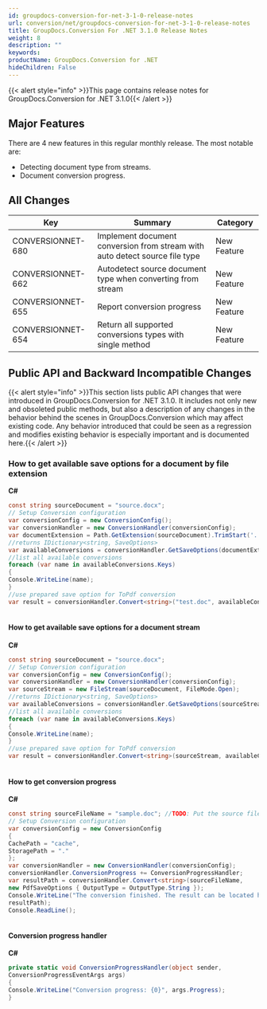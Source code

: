 ```yaml
---
id: groupdocs-conversion-for-net-3-1-0-release-notes
url: conversion/net/groupdocs-conversion-for-net-3-1-0-release-notes
title: GroupDocs.Conversion For .NET 3.1.0 Release Notes
weight: 8
description: ""
keywords: 
productName: GroupDocs.Conversion for .NET
hideChildren: False
---
```

{{< alert style="info" >}}This page contains release notes for GroupDocs.Conversion for .NET 3.1.0{{< /alert >}}

## Major Features

There are 4 new features in this regular monthly release. The most notable are:

*   Detecting document type from streams.
*   Document conversion progress.

## All Changes

| Key | Summary | Category |
| --- | --- | --- |
| CONVERSIONNET-680 | Implement document conversion from stream with auto detect source file type | New Feature |
| CONVERSIONNET-662 | Autodetect source document type when converting from stream | New Feature |
| CONVERSIONNET-655 | Report conversion progress | New Feature |
| CONVERSIONNET-654 | Return all supported conversions types with single method | New Feature |

## Public API and Backward Incompatible Changes

{{< alert style="info" >}}This section lists public API changes that were introduced in GroupDocs.Conversion for .NET 3.1.0. It includes not only new and obsoleted public methods, but also a description of any changes in the behavior behind the scenes in GroupDocs.Conversion which may affect existing code. Any behavior introduced that could be seen as a regression and modifies existing behavior is especially important and is documented here.{{< /alert >}}

### How to get available save options for a document by file extension

**C#**

```csharp
const string sourceDocument = "source.docx";
// Setup Conversion configuration
var conversionConfig = new ConversionConfig();
var conversionHandler = new ConversionHandler(conversionConfig);
var documentExtension = Path.GetExtension(sourceDocument).TrimStart('.');
//returns IDictionary<string, SaveOptions>
var availableConversions = conversionHandler.GetSaveOptions(documentExtension);
//list all available conversions
foreach (var name in availableConversions.Keys)
{
Console.WriteLine(name);
}
//use prepared save option for ToPdf conversion
var result = conversionHandler.Convert<string>("test.doc", availableConversions["pdf"]);
 
```

#### How to get available save options for a document stream

**C#**

```csharp
const string sourceDocument = "source.docx";
// Setup Conversion configuration
var conversionConfig = new ConversionConfig();
var conversionHandler = new ConversionHandler(conversionConfig);
var sourceStream = new FileStream(sourceDocument, FileMode.Open);
//returns IDictionary<string, SaveOptions>
var availableConversions = conversionHandler.GetSaveOptions(sourceStream);
//list all available conversions
foreach (var name in availableConversions.Keys)
{
Console.WriteLine(name);
}
//use prepared save option for ToPdf conversion
var result = conversionHandler.Convert<string>(sourceStream, availableConversions["pdf"]);
 
```

#### How to get conversion progress

**C#**

```csharp
const string sourceFileName = "sample.doc"; //TODO: Put the source filename here
// Setup Conversion configuration
var conversionConfig = new ConversionConfig
{
CachePath = "cache",
StoragePath = "."
};
var conversionHandler = new ConversionHandler(conversionConfig);
conversionHandler.ConversionProgress += ConversionProgressHandler;
var resultPath = conversionHandler.Convert<string>(sourceFileName,
new PdfSaveOptions { OutputType = OutputType.String });
Console.WriteLine("The conversion finished. The result can be located here: {0}. Press <<ENTER>> to exit.",
resultPath);
Console.ReadLine();
 
```

#### Conversion progress handler

**C#**

```csharp
private static void ConversionProgressHandler(object sender,
ConversionProgressEventArgs args)
{
Console.WriteLine("Conversion progress: {0}", args.Progress);
}
 
```
